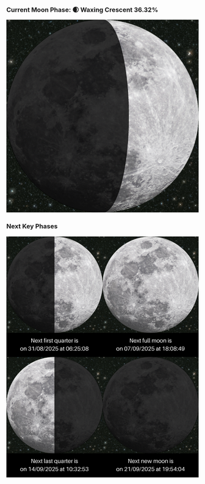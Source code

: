 ### Current Moon Phase: 🌒 Waxing Crescent 36.32%
![Moon Phase](moonphase.png)
### Next Key Phases
![Gallery](gallery.png)